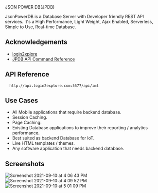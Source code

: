 
JSON POWER DB(JPDB)

JsonPowerDB is a Database Server with Developer friendly REST API services. It's a High Performance, Light Weight, Ajax Enabled, Serverless, Simple to Use, Real-time Database.



## Acknowledgements

 - [login2xplore](https://login2explore.com/index.php)
 - [JPDB API Command Reference](https://login2explore.com/jpdb/docs.html)

  
## API Reference

```http
  http://api.login2explore.com:5577/api/iml
```



  
## Use Cases

- All Mobile applications that require backend database.
- Session Caching.
- Page Caching.
- Existing Database applications to improve their reporting / analytics performance.
- Best suited as backend Database for IoT.
- Live HTML templates / themes.
- Any software application that needs backend database.

 ## Screenshots
 
![Screenshot 2021-09-10 at 4 06 43 PM](https://user-images.githubusercontent.com/52359250/132850440-57ba3126-1921-4810-8540-717a81e4e0b8.png)
![Screenshot 2021-09-10 at 4 09 52 PM](https://user-images.githubusercontent.com/52359250/132850458-dc758f9c-513b-4c28-821b-1bb6f6af16bb.png)
![Screenshot 2021-09-10 at 5 01 09 PM](https://user-images.githubusercontent.com/52359250/132850478-741df932-6e5b-400b-96fa-a7967c7a2336.png)
